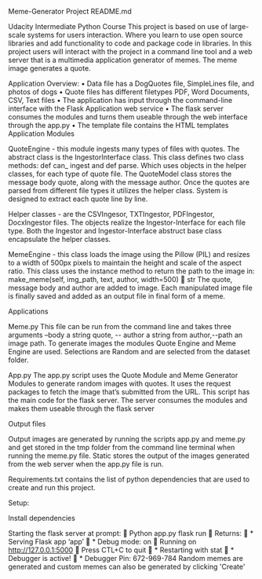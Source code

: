 Meme-Generator Project README.md

Udacity Intermediate Python Course
This project is based on use of large-scale systems for users interaction. Where you learn to use open source libraries and add functionality to code and package code in libraries. In this project users will interact with the project in a command line tool and a web server that is a multimedia application generator of memes. The meme image generates a quote.

Application Overview:
•	Data file has a DogQuotes file, SimpleLines file, and photos of dogs
•	Quote files has different filetypes PDF, Word Documents, CSV, Text files
•	The application has input through the command-line interface with the Flask Application web service
•	The flask server consumes the modules and turns them useable through the web interface through the app.py
•	The template file contains the HTML templates
Application Modules

QuoteEngine - this module ingests many types of files with quotes. The abstract class is the IngestorInterface class. This class defines two class methods: def can_ ingest and def parse.  Which uses objects in the helper classes, for each type of quote file. The QuoteModel class stores the message body quote, along with the message author. Once the quotes are parsed from different file types it utilizes  the helper class. System is designed to extract each quote line by line.

Helper classes - are the CSVIngesor, TXTIngestor, PDFIngestor, DocxIngestor files. The objects realize the Ingestor-Interface for each file type. Both the Ingestor and Ingestor-Interface abstruct base class encapsulate the helper classes.  

MemeEngine - this class loads the image using the Pillow (PIL) and resizes to a width of 500px pixels to maintain the height and scale of the aspect ratio. This class uses the instance method to return the path to the image in:  make_meme(self, img_path, text, author, width=500)  str The quote, message body and author are added to image. Each manipulated image file is finally saved and added as an output file in final form of a meme. 

Applications 

Meme.py
This file can be run from the command line and takes three arguments –body a string quote, -- author a string from author,--path an image path. To generate images the modules Quote Engine and Meme Engine are used.  Selections are Random and are selected from the dataset folder. 
 
App.py
The app.py script uses the Quote Module and Meme Generator Modules to generate random images with quotes. It uses the request packages to fetch the image that’s submitted from the URL. 
This script has the main code for the flask server. The server consumes the modules and makes them useable through the flask server

Output files

Output images are generated by running the scripts app.py and meme.py and get stored in the tmp folder from the command line terminal when running the meme.py file.
Static stores the output of the images generated from the web server when the app.py file is run.

Requirements.txt contains the list of python dependencies that are used to create and run this project.

Setup:

Install dependencies

Starting the flask server at prompt:
	Python app.py flask run
	Returns:
	* Serving Flask app ‘app’
	* Debug mode: on
	Running on http://127.0.0.1:5000
	Press CTL+C to quit
	* Restarting with stat
	* Debugger is active!
	* Debugger Pin: 672-969-784
Random memes are generated and custom memes can also be generated by clicking 'Create'




